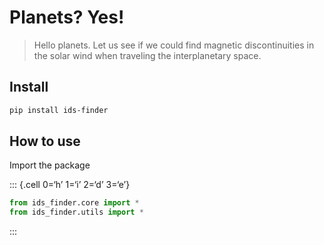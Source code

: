 # Planets? Yes!

> Hello planets. Let us see if we could find magnetic discontinuities in
> the solar wind when traveling the interplanetary space.

## Install

``` sh
pip install ids-finder
```

## How to use

Import the package

::: {.cell 0=‘h’ 1=‘i’ 2=‘d’ 3=‘e’}

``` python
from ids_finder.core import *
from ids_finder.utils import *
```

:::

